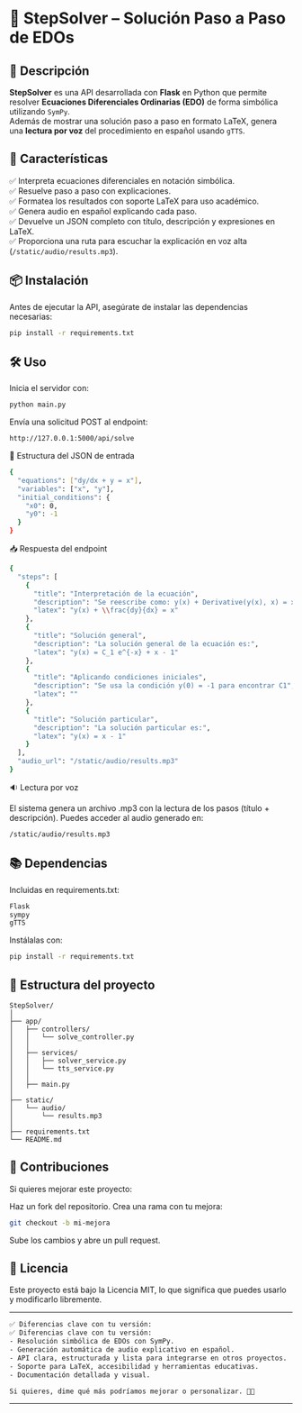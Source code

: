 # 🧠 StepSolver – Solución Paso a Paso de EDOs

## 📌 Descripción

**StepSolver** es una API desarrollada con **Flask** en Python que permite resolver **Ecuaciones Diferenciales Ordinarias (EDO)** de forma simbólica utilizando `SymPy`.  
Además de mostrar una solución paso a paso en formato LaTeX, genera una **lectura por voz** del procedimiento en español usando `gTTS`.

## 🚀 Características

✅ Interpreta ecuaciones diferenciales en notación simbólica.  
✅ Resuelve paso a paso con explicaciones.  
✅ Formatea los resultados con soporte LaTeX para uso académico.  
✅ Genera audio en español explicando cada paso.  
✅ Devuelve un JSON completo con título, descripción y expresiones en LaTeX.  
✅ Proporciona una ruta para escuchar la explicación en voz alta (`/static/audio/results.mp3`).

## 📦 Instalación

Antes de ejecutar la API, asegúrate de instalar las dependencias necesarias:

```bash
pip install -r requirements.txt
```

## 🛠️ Uso

Inicia el servidor con:

```bash
python main.py
```

Envía una solicitud POST al endpoint:

```bash
http://127.0.0.1:5000/api/solve
```

🔸 Estructura del JSON de entrada
```bash
{
  "equations": ["dy/dx + y = x"],
  "variables": ["x", "y"],
  "initial_conditions": {
    "x0": 0,
    "y0": -1
  }
}
```

📥 Respuesta del endpoint
```bash
{
  "steps": [
    {
      "title": "Interpretación de la ecuación",
      "description": "Se reescribe como: y(x) + Derivative(y(x), x) = x",
      "latex": "y(x) + \\frac{dy}{dx} = x"
    },
    {
      "title": "Solución general",
      "description": "La solución general de la ecuación es:",
      "latex": "y(x) = C_1 e^{-x} + x - 1"
    },
    {
      "title": "Aplicando condiciones iniciales",
      "description": "Se usa la condición y(0) = -1 para encontrar C1",
      "latex": ""
    },
    {
      "title": "Solución particular",
      "description": "La solución particular es:",
      "latex": "y(x) = x - 1"
    }
  ],
  "audio_url": "/static/audio/results.mp3"
}
```

🔉 Lectura por voz

El sistema genera un archivo .mp3 con la lectura de los pasos (título + descripción).
Puedes acceder al audio generado en:

```bash
/static/audio/results.mp3
```

## 📚 Dependencias

Incluidas en requirements.txt:

```bash
Flask
sympy
gTTS
```

Instálalas con:

```bash
pip install -r requirements.txt
```

## 📁 Estructura del proyecto

```
StepSolver/
│
├── app/
│   ├── controllers/
│   │   └── solve_controller.py
│   │
│   ├── services/
│   │   ├── solver_service.py
│   │   └── tts_service.py
│   │
│   ├── main.py
│
├── static/
│   └── audio/
│       └── results.mp3
│
├── requirements.txt
└── README.md
```

## 🤝 Contribuciones

Si quieres mejorar este proyecto:

Haz un fork del repositorio.
Crea una rama con tu mejora:

```bash
git checkout -b mi-mejora
```

Sube los cambios y abre un pull request.

## 📜 Licencia

Este proyecto está bajo la Licencia MIT, lo que significa que puedes usarlo y modificarlo libremente.

---

```bash
✅ Diferencias clave con tu versión:
✅ Diferencias clave con tu versión:
- Resolución simbólica de EDOs con SymPy.
- Generación automática de audio explicativo en español.
- API clara, estructurada y lista para integrarse en otros proyectos.
- Soporte para LaTeX, accesibilidad y herramientas educativas.
- Documentación detallada y visual.

Si quieres, dime qué más podríamos mejorar o personalizar. 🚀😃
```

---
